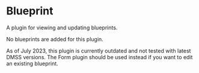# Blueprint

A plugin for viewing and updating blueprints.

No blueprints are added for this plugin.

As of July 2023, this plugin is currently outdated and not tested with latest DMSS versions. The Form plugin should be
used instead if you want to edit an existing blueprint.
